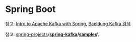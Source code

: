 # Spring Boot

참고: [Intro to Apache Kafka with Spring](https://www.baeldung.com/spring-kafka), [Baeldung Kafka 검색](https://www.baeldung.com/?s=KAFKA)

참고:  [spring-projects](https://github.com/spring-projects)/[**spring-kafka**](https://github.com/spring-projects/spring-kafka)**/**[**samples**](https://github.com/spring-projects/spring-kafka/tree/main/samples)\

